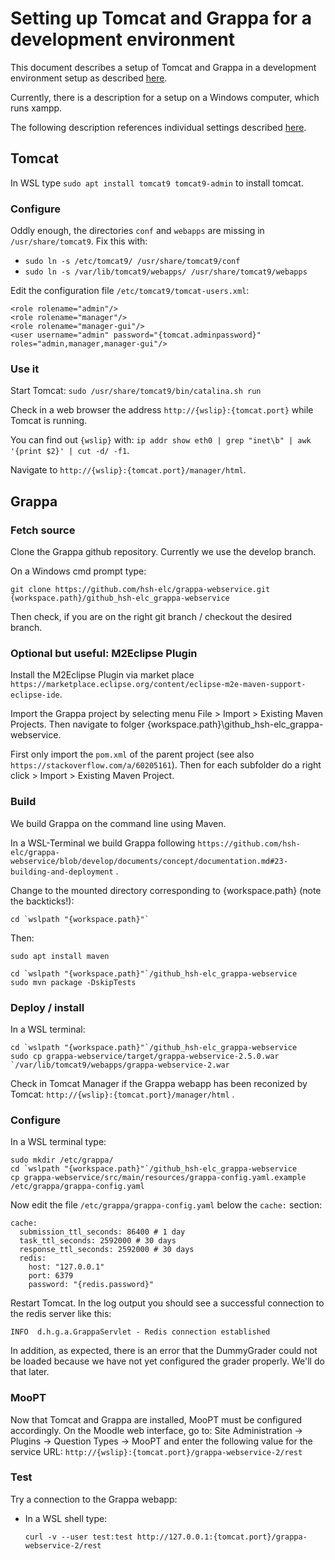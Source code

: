 # Setting up Tomcat and Grappa for a development environment

This document describes a setup of Tomcat and Grappa in a development environment setup as
described [here](1_setting_up.md).

Currently, there is a description for a setup on a Windows computer, which runs xampp.

The following description references individual settings described [here](1_setting_up.md#Individual-data).

## Tomcat

In WSL type `sudo apt install tomcat9 tomcat9-admin` to install tomcat.

### Configure

Oddly enough, the directories `conf` and `webapps` are missing in `/usr/share/tomcat9`. Fix this with: 
- `sudo ln -s /etc/tomcat9/ /usr/share/tomcat9/conf` 
- `sudo ln -s /var/lib/tomcat9/webapps/ /usr/share/tomcat9/webapps`

Edit the configuration file `/etc/tomcat9/tomcat-users.xml`:

```
<role rolename="admin"/>
<role rolename="manager"/>
<role rolename="manager-gui"/>
<user username="admin" password="{tomcat.adminpassword}" roles="admin,manager,manager-gui"/>
```

### Use it

Start Tomcat: `sudo /usr/share/tomcat9/bin/catalina.sh run`

Check in a web browser the address `http://{wslip}:{tomcat.port}` while Tomcat is running.

You can find out `{wslip}` with: `ip addr show eth0 | grep "inet\b" | awk '{print $2}' | cut -d/ -f1`.

Navigate to `http://{wslip}:{tomcat.port}/manager/html`.

## Grappa

### Fetch source

Clone the Grappa github repository. Currently we use the develop branch.

On a Windows cmd prompt type:

```
git clone https://github.com/hsh-elc/grappa-webservice.git {workspace.path}/github_hsh-elc_grappa-webservice
```

Then check, if you are on the right git branch / checkout the desired branch.

### Optional but useful: M2Eclipse Plugin

Install the M2Eclipse Plugin via market
place `https://marketplace.eclipse.org/content/eclipse-m2e-maven-support-eclipse-ide`.

Import the Grappa project by selecting menu File > Import > Existing Maven Projects. Then navigate to folger
{workspace.path}\github_hsh-elc_grappa-webservice.

First only import the `pom.xml` of the parent project (see also `https://stackoverflow.com/a/60205161`). Then for each
subfolder do a right click > Import > Existing Maven Project.

### Build

We build Grappa on the command line using Maven.

In a WSL-Terminal we build Grappa
following `https://github.com/hsh-elc/grappa-webservice/blob/develop/documents/concept/documentation.md#23-building-and-deployment`
.

Change to the mounted directory corresponding to {workspace.path} (note the backticks!):

```
cd `wslpath "{workspace.path}"`
```

Then:

```
sudo apt install maven

cd `wslpath "{workspace.path}"`/github_hsh-elc_grappa-webservice
sudo mvn package -DskipTests
```

### Deploy / install

In a WSL terminal:

```
cd `wslpath "{workspace.path}"`/github_hsh-elc_grappa-webservice
sudo cp grappa-webservice/target/grappa-webservice-2.5.0.war `/var/lib/tomcat9/webapps/grappa-webservice-2.war
```

Check in Tomcat Manager if the Grappa webapp has been reconized by Tomcat: `http://{wslip}:{tomcat.port}/manager/html`
.

### Configure

In a WSL terminal type:

```
sudo mkdir /etc/grappa/
cd `wslpath "{workspace.path}"`/github_hsh-elc_grappa-webservice
cp grappa-webservice/src/main/resources/grappa-config.yaml.example  /etc/grappa/grappa-config.yaml
```

Now edit the file `/etc/grappa/grappa-config.yaml` below the `cache:` section:

```
cache:
  submission_ttl_seconds: 86400 # 1 day
  task_ttl_seconds: 2592000 # 30 days
  response_ttl_seconds: 2592000 # 30 days
  redis:
    host: "127.0.0.1"
    port: 6379
    password: "{redis.password}"
```

Restart Tomcat. In the log output you should see a successful connection to the redis server like this:

```
INFO  d.h.g.a.GrappaServlet - Redis connection established
```

In addition, as expected, there is an error that the DummyGrader could not be loaded because we have not yet configured
the grader properly. We'll do that later.

### MooPT
Now that Tomcat and Grappa are installed, MooPT must be configured accordingly. On the Moodle web interface, go to: Site Administration -> Plugins -> Question Types -> MooPT and enter the following value for the service URL: `http://{wslip}:{tomcat.port}/grappa-webservice-2/rest`


### Test

Try a connection to the Grappa webapp:

- In a WSL shell type: 
  ```
  curl -v --user test:test http://127.0.0.1:{tomcat.port}/grappa-webservice-2/rest
  ```

